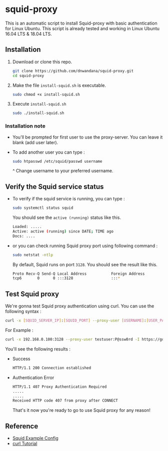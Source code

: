 # squid-proxy

This is an automatic script to install Squid-proxy with basic authentication for Linux Ubuntu.
This script is already tested and working in Linux Ubuntu 16.04 LTS & 18.04 LTS.

## Installation

1. Download or clone this repo.

   ```bash
   git clone https://github.com/dnwandana/squid-proxy.git
   cd squid-proxy
   ```

2. Make the file `install-squid.sh` is executable.

   ```bash
   sudo chmod +x install-squid.sh
   ```

3. Execute `install-squid.sh`

   ```bash
   sudo ./install-squid.sh
   ```

### Installation note

- You'll be prompted for first user to use the proxy-server. You can leave it blank (add user later).

- To add another user you can type :

  ```bash
  sudo htpasswd /etc/squid/passwd username
  ```

  ^ Change username to your preferred username.

## Verify the Squid service status

- To verify if the squid service is running, you can type :

  ```bash
  sudo systemctl status squid
  ```

  You should see the `active (running)` status like this.

  ```bash
  Loaded: .....
  Active: active (running) since DATE; TIME ago
  Docs: ....
  ```

- or you can check running Squid proxy port using following command :

  ```bash
  sudo netstat -ntlp
  ```

  By default, Squid runs on port `3128`. You should see the result like this.

  ```bash
  Proto Recv-Q Send-Q Local Address           Foreign Address         State       PID/Program name
  tcp6       0      0 :::3128                 :::*                    LISTEN      14768/(squid-1)
  ```

## Test Squid proxy

We're gonna test Squid proxy authentication using curl. You can use the following syntax :

```bash
curl -x [SQUID_SERVER_IP]:[SQUID_PORT] --proxy-user [USERNAME]:[USER_PASSWORD] -I [SITE]
```

For Example :

```bash
curl -x 192.168.0.100:3128 --proxy-user testuser:P@ssw0rd -I https://google.com/
```

You'll see the following results :

- Success

  ```bash
  HTTP/1.1 200 Connection established
  ```

- Authentication Error

  ```bash
  HTTP/1.1 407 Proxy Authentication Required
  .....
  .....
  Received HTTP code 407 from proxy after CONNECT
  ```

  That's it now you're ready to go to use Squid proxy for any reason!

## Reference

- [Squid Example Config](https://wiki.squid-cache.org/ConfigExamples "Squid Example Config")
- [curl Tutorial](https://curl.haxx.se/docs/httpscripting.html "curl Tutorial")
